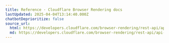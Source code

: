 ```yaml
---
title: Reference · Cloudflare Browser Rendering docs
lastUpdated: 2025-04-04T13:14:40.000Z
chatbotDeprioritize: false
source_url:
  html: https://developers.cloudflare.com/browser-rendering/rest-api/api-reference/
  md: https://developers.cloudflare.com/browser-rendering/rest-api/api-reference/index.md
---
```



